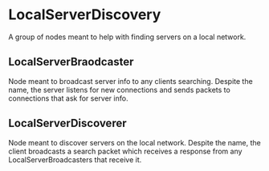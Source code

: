 # LocalServerDiscovery
A group of nodes meant to help with finding servers on a local network.

## LocalServerBraodcaster
Node meant to broadcast server info to any clients searching. Despite the name, the server listens
for new connections and sends packets to connections that ask for server info.

## LocalServerDiscoverer
Node meant to discover servers on the local network. Despite the name, the client broadcasts a
search packet which receives a response from any LocalServerBroadcasters that receive it.
